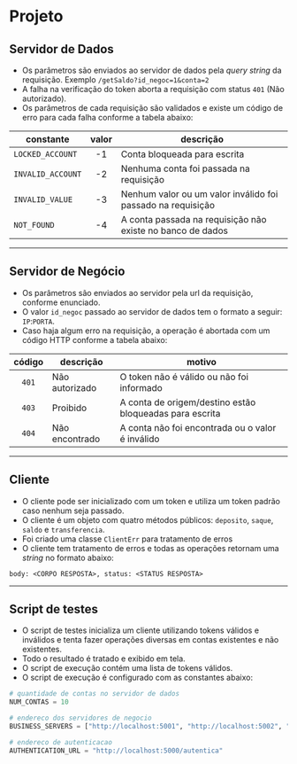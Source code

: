 # Projeto

## Servidor de Dados
- Os parâmetros são enviados ao servidor de dados pela _query string_ da requisição. Exemplo `/getSaldo?id_negoc=1&conta=2`
- A falha na verificação do token aborta a requisição com status `401` (Não autorizado).
- Os parâmetros de cada requisição são validados e existe um código de erro para cada falha conforme a tabela abaixo:

| constante         | valor | descrição                                                    |
|-------------------|:-----:|--------------------------------------------------------------|
| `LOCKED_ACCOUNT`  | -1    | Conta bloqueada para escrita                                 |
| `INVALID_ACCOUNT` | -2    | Nenhuma conta foi passada na requisição                      |
| `INVALID_VALUE`   | -3    | Nenhum valor ou um valor inválido foi passado na requisição  |
| `NOT_FOUND`       | -4    | A conta passada na requisição não existe no banco de dados   |


---


## Servidor de Negócio
- Os parâmetros são enviados ao servidor pela url da requisição, conforme enunciado.
- O valor `id_negoc` passado ao servidor de dados tem o formato a seguir: `IP`:`PORTA`.
- Caso haja algum erro na requisição, a operação é abortada com um código HTTP conforme a tabela abaixo:

| código | descrição      | motivo                                                  |
|:------:|----------------|---------------------------------------------------------|
| `401`  | Não autorizado | O token não é válido ou não foi informado               |
| `403`  | Proibido       | A conta de origem/destino estão bloqueadas para escrita |
| `404`  | Não encontrado | A conta não foi encontrada ou o valor é inválido        |


---


## Cliente
- O cliente pode ser inicializado com um token e utiliza um token padrão caso nenhum seja passado.
- O cliente é um objeto com quatro métodos públicos: `deposito`, `saque`, `saldo` e `transferencia`.
- Foi criado uma classe `ClientErr` para tratamento de erros
- O cliente tem tratamento de erros e todas as operações retornam uma _string_ no formato abaixo:
```
body: <CORPO RESPOSTA>, status: <STATUS RESPOSTA>
```

---


## Script de testes
- O script de testes inicializa um cliente utilizando tokens válidos e inválidos e tenta fazer operações diversas em contas existentes e não existentes.
- Todo o resultado é tratado e exibido em tela.
- O script de execução contém uma lista de tokens válidos.
- O script de execução é configurado com as constantes abaixo:
```python
# quantidade de contas no servidor de dados
NUM_CONTAS = 10

# endereco dos servidores de negocio
BUSINESS_SERVERS = ["http://localhost:5001", "http://localhost:5002", "http://localhost:5003"]

# endereco de autenticacao
AUTHENTICATION_URL = "http://localhost:5000/autentica"
```
